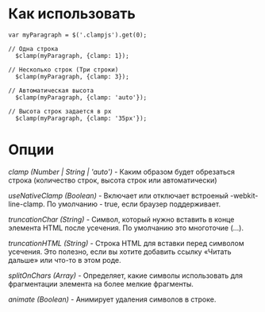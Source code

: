 # Как использовать
```
var myParagraph = $('.clampjs').get(0);

// Одна строка
  $clamp(myParagraph, {clamp: 1});
  
// Несколько строк (Три строки)
  $clamp(myParagraph, {clamp: 3});
  
// Автоматическая высота
  $clamp(myParagraph, {clamp: 'auto'});
  
// Высота строк задается в px
  $clamp(myParagraph, {clamp: '35px'});
```

# Опции
*clamp (Number | String | 'auto')* - Каким образом будет обрезаться строка (количество строк, высота строк или автоматически)

*useNativeClamp (Boolean)* - Включает или отключает встроеный -webkit-line-clamp. По умолчанию - true, если браузер поддерживает. 

*truncationChar (String)* - Символ, который нужно вставить в конце элемента HTML после усечения. По умолчанию это многоточие (...).

*truncationHTML (String)* - Строка HTML для вставки перед символом усечения. Это полезно, если вы хотите добавить ссылку «Читать дальше» или что-то в этом роде.

*splitOnChars (Array)* - Определяет, какие символы использовать для фрагментации элемента на более мелкие фрагменты. 

*animate (Boolean)* - Анимирует удаления символов в строке.
